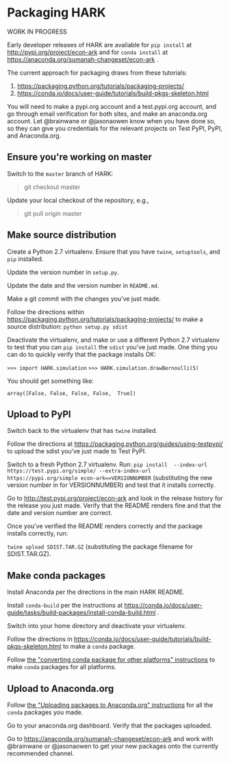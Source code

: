 # Packaging HARK

WORK IN PROGRESS

Early developer releases of HARK are available for `pip install` at
http://pypi.org/project/econ-ark and for `conda install` at
https://anaconda.org/sumanah-changeset/econ-ark .

The current approach for packaging draws from these tutorials:

1. https://packaging.python.org/tutorials/packaging-projects/
2. https://conda.io/docs/user-guide/tutorials/build-pkgs-skeleton.html

You will need to make a pypi.org account and a test.pypi.org account,
and go through email verification for both sites, and make an
anaconda.org account. Let @brainwane or @jasonaowen know when you have
done so, so they can give you credentials for the relevant projects on
Test PyPI, PyPI, and Anaconda.org.


## Ensure you're working on master

Switch to the `master` branch of HARK:

> git checkout master

Update your local checkout of the repository, e.g.,

> git pull origin master

## Make source distribution

Create a Python 2.7 virtualenv. Ensure that you have `twine`, `setuptools`, and `pip` installed.

Update the version number in `setup.py`.

Update the date and the version number in `README.md`.

Make a git commit with the changes you've just made.

Follow the directions within https://packaging.python.org/tutorials/packaging-projects/ to make a source distribution: `python setup.py sdist`

Deactivate the virtualenv, and make or use a different Python 2.7 virtualenv to test that you can `pip install` the `sdist` you've just made. One thing you can do to quickly verify that the package installs OK:

`>>> import HARK.simulation`
`>>> HARK.simulation.drawBernoulli(5)`

You should get something like:

`array([False, False, False, False,  True])`

## Upload to PyPI

Switch back to the virtualenv that has `twine` installed.

Follow the directions at https://packaging.python.org/guides/using-testpypi/ to upload the sdist you've just made to Test PyPI.

Switch to a fresh Python 2.7 virtualenv. Run: `pip install  --index-url https://test.pypi.org/simple/ --extra-index-url https://pypi.org/simple econ-ark==VERSIONNUMBER` (substituting the new version number in for VERSIONNUMBER) and test that it installs correctly.

Go to http://test.pypi.org/project/econ-ark and look in the release history for the release you just made. Verify that the README renders fine and that the date and version number are correct.

Once you've verified the README renders correctly and the package installs correctly, run:

`twine upload SDIST.TAR.GZ` (substituting the package filename for SDIST.TAR.GZ).

## Make conda packages

Install Anaconda per the directions in the main HARK README.

Install `conda-build` per the instructions at https://conda.io/docs/user-guide/tasks/build-packages/install-conda-build.html .

Switch into your home directory and deactivate your virtualenv.

Follow the directions in https://conda.io/docs/user-guide/tutorials/build-pkgs-skeleton.html to make a `conda` package.

Follow [the "converting conda package for other platforms" instructions](https://conda.io/docs/user-guide/tutorials/build-pkgs-skeleton.html#optional-converting-conda-package-for-other-platforms) to make `conda` packages for all platforms.

## Upload to Anaconda.org

Follow [the "Uploading packages to Anaconda.org" instructions](https://conda.io/docs/user-guide/tutorials/build-pkgs-skeleton.html#optional-uploading-packages-to-anaconda-org) for all the `conda` packages you made.

Go to your anaconda.org dashboard. Verify that the packages uploaded.

Go to https://anaconda.org/sumanah-changeset/econ-ark and work with @brainwane or @jasonaowen to get your new packages onto the currently recommended channel.
